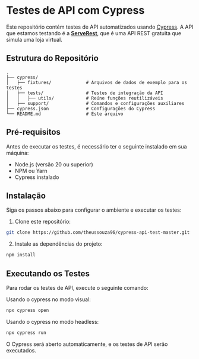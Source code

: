 # Testes de API com Cypress

Este repositório contém testes de API automatizados usando [Cypress](https://www.cypress.io/). A API que estamos testando é a [**ServeRest**](https://serverest.dev/), que é uma API REST gratuita que simula uma loja virtual.

## Estrutura do Repositório

```plaintext
.
├── cypress/
│   ├── fixtures/             # Arquivos de dados de exemplo para os testes
│   ├── tests/                # Testes de integração da API
│   │   ├── utils/            # Reúne funções reutilizáveis
│   ├── support/              # Comandos e configurações auxiliares
├── cypress.json              # Configurações do Cypress
└── README.md                 # Este arquivo
```
## Pré-requisitos
Antes de executar os testes, é necessário ter o seguinte instalado em sua máquina:
- Node.js (versão 20 ou superior)
- NPM ou Yarn
- Cypress instalado

## Instalação
Siga os passos abaixo para configurar o ambiente e executar os testes:

1. Clone este repositório:
```bash
git clone https://github.com/theussouza96/cypress-api-test-master.git
``` 
2. Instale as dependências do projeto:
```bash
npm install
```

## Executando os Testes
Para rodar os testes de API, execute o seguinte comando:

Usando o cypress no modo visual:
```bash
npx cypress open
```
Usando o cypress no modo headless:
```bash
npx cypress run
```
O Cypress será aberto automaticamente, e os testes de API serão executados.
